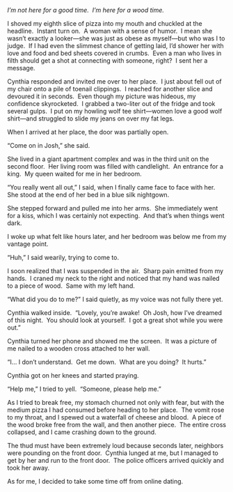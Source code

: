*I’m not here for a good time.  I’m here for a wood time.*

I shoved my eighth slice of pizza into my mouth and chuckled at the headline.  Instant turn on.  A woman with a sense of humor.  I mean she wasn’t exactly a looker—she was just as obese as myself—but who was I to judge.  If I had even the slimmest chance of getting laid, I’d shower her with love and food and bed sheets covered in crumbs.  Even a man who lives in filth should get a shot at connecting with someone, right?  I sent her a message.

Cynthia responded and invited me over to her place.  I just about fell out of my chair onto a pile of toenail clippings.  I reached for another slice and devoured it in seconds.  Even though my picture was hideous, my confidence skyrocketed.  I grabbed a two-liter out of the fridge and took several gulps.  I put on my howling wolf tee shirt—women love a good wolf shirt—and struggled to slide my jeans on over my fat legs. 

When I arrived at her place, the door was partially open.

“Come on in Josh,” she said.

She lived in a giant apartment complex and was in the third unit on the second floor.  Her living room was filled with candlelight.  An entrance for a king.  My queen waited for me in her bedroom.

“You really went all out,” I said, when I finally came face to face with her.  She stood at the end of her bed in a blue silk nightgown. 

She stepped forward and pulled me into her arms.  She immediately went for a kiss, which I was certainly not expecting.  And that’s when things went dark.

I woke up what felt like hours later, and her bedroom was below me from my vantage point.

“Huh,” I said wearily, trying to come to. 

I soon realized that I was suspended in the air.  Sharp pain emitted from my hands.  I craned my neck to the right and noticed that my hand was nailed to a piece of wood.  Same with my left hand.

“What did you do to me?” I said quietly, as my voice was not fully there yet.

Cynthia walked inside.  “Lovely, you’re awake!  Oh Josh, how I’ve dreamed of this night.  You should look at yourself.  I got a great shot while you were out.”

Cynthia turned her phone and showed me the screen.  It was a picture of me nailed to a wooden cross attached to her wall.

“I… I don’t understand.  Get me down.  What are you doing?  It hurts.”

Cynthia got on her knees and started praying.

“Help me,” I tried to yell.  “Someone, please help me.”

As I tried to break free, my stomach churned not only with fear, but with the medium pizza I had consumed before heading to her place.  The vomit rose to my throat, and I spewed out a waterfall of cheese and blood.  A piece of the wood broke free from the wall, and then another piece.  The entire cross collapsed, and I came crashing down to the ground.

The thud must have been extremely loud because seconds later, neighbors were pounding on the front door.  Cynthia lunged at me, but I managed to get by her and run to the front door.  The police officers arrived quickly and took her away.

As for me, I decided to take some time off from online dating.